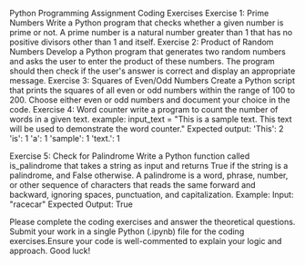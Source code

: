 Python Programming Assignment
Coding Exercises
Exercise 1: Prime Numbers
Write a Python program that checks whether a given number is prime or not. A prime number is a natural number greater than 1 that has no positive divisors other than 1 and itself.
Exercise 2: Product of Random Numbers
Develop a Python program that generates two random numbers and asks the user to enter the product of these numbers. The program should then check if the user's answer is correct and display an appropriate message.
Exercise 3: Squares of Even/Odd Numbers
Create a Python script that prints the squares of all even or odd numbers within the range of 100 to 200. Choose either even or odd numbers and document your choice in the code.
Exercise 4: Word counter
write a program to count the number of words in a given text.
example:
input_text = "This is a sample text. This text will be used to demonstrate the word counter."
Expected output:
'This': 2 
'is': 1
'a': 1
'sample': 1
'text.': 1

Exercise 5: Check for Palindrome
Write a Python function called is_palindrome that takes a string as input and returns True if the string is a palindrome, and False otherwise. A palindrome is a word, phrase, number, or other sequence of characters that reads the same forward and backward, ignoring spaces, punctuation, and capitalization.
Example:
Input: "racecar"
Expected Output: True

Please complete the coding exercises and answer the theoretical questions. Submit your work in a single Python (.ipynb) file for the coding exercises.Ensure your code is well-commented to explain your logic and approach. Good luck!
